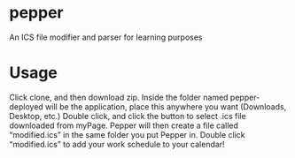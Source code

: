 # pepper
An ICS file modifier and parser for learning purposes


# Usage
Click clone, and then download zip. Inside the folder named pepper-deployed will be the application, place this anywhere you want (Downloads, Desktop, etc.) Double click, and click the button to select .ics file downloaded from myPage. Pepper will then create a file called “modified.ics” in the same folder you put Pepper in. Double click “modified.ics” to add your work schedule to your calendar!
